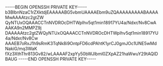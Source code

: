 -----BEGIN OPENSSH PRIVATE KEY-----
b3BlbnNzaC1rZXktdjEAAAAABG5vbmUAAAAEbm9uZQAAAAAAAAABAAAAMwAAAAtzc2gtZW
QyNTUxOQAAACCTnNVDROcDHTWpIhv5qt1min18917YU4a/Ndxr/Nv8CwAAAKA9n2MMPZ9j
DAAAAAtzc2gtZWQyNTUxOQAAACCTnNVDROcDHTWpIhv5qt1min18917YU4a/Ndxr/Nv8Cw
AAAEB7oRxJ1h9sRmK3TqNk8i9OntpFD6cdPAhtK1yrCJ0gmJOc1UNE5wMdNakiG/mq3WaK
fXz3XthThr813Gv82/wLAAAAF2xpYy50bWJlbml0ZXpAZ21haWwuY29tAQIDBAUG
-----END OPENSSH PRIVATE KEY-----

